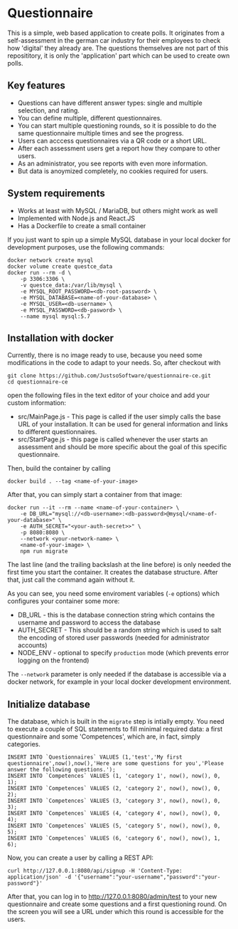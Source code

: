 # Questionnaire

This is a simple, web based application to create polls. It originates from a self-assessment in the german
car industry for their employees to check how 'digital' they already are. The questions themselves are not
part of this reposititory, it is only the 'application' part which can be used to create own polls.

## Key features

- Questions can have different answer types: single and multiple selection, and rating.
- You can define multiple, different questionnaires.
- You can start multiple questioning rounds, so it is possible to do the same questionnaire multiple times and see the progress.
- Users can acccess questionnaires via a QR code or a short URL.
- After each assessment users get a report how they compare to other users.
- As an administrator, you see reports with even more information.
- But data is anoymized completely, no cookies required for users.

## System requirements

- Works at least with MySQL / MariaDB, but others might work as well
- Implemented with Node.js and React.JS
- Has a Dockerfile to create a small container

If you just want to spin up a simple MySQL database in your local docker for development purposes, use the following
commands:

    docker network create mysql
    docker volume create questce_data
    docker run --rm -d \
        -p 3306:3306 \
        -v questce_data:/var/lib/mysql \
        -e MYSQL_ROOT_PASSWORD=<db-root-password> \
        -e MYSQL_DATABASE=<name-of-your-database> \
        -e MYSQL_USER=<db-username> \
        -e MYSQL_PASSWORD=<db-pasword> \
        --name mysql mysql:5.7

## Installation with docker

Currently, there is no image ready to use, because you need some modifications in the code to adapt to
your needs. So, after checkout with

    git clone https://github.com/JustsoSoftware/questionnaire-ce.git
    cd questionnaire-ce

open the following files in the text editor of your choice and add your custom information:

- src/MainPage.js - This page is called if the user simply calls the base URL of your installation. It can be used for general information and links to different questionnaires. 
- src/StartPage.js - this page is called whenever the user starts an assessment and should be more specific about the goal of this specific questionnaire.

Then, build the container by calling

    docker build . --tag <name-of-your-image>

After that, you can simply start a container from that image:

    docker run --it --rm --name <name-of-your-container> \
        -e DB_URL="mysql://<db-username>:<db-password>@mysql/<name-of-your-database>" \
        -e AUTH_SECRET="<your-auth-secret>>" \
        -p 8080:8080 \
        --network <your-network-name> \
        <name-of-your-image> \
        npm run migrate

The last line (and the trailing backslash at the line before) is only needed the first time you start the container.
It creates the database structure. After that, just call the command again without it.

As you can see, you need some enviroment variables (`-e` options) which configures your container some more:

- DB_URL - this is the database connection string which contains the username and password to access the database
- AUTH_SECRET - This should be a random string which is used to salt the encoding of stored user passwords (needed for administrator accounts)
- NODE_ENV - optional to specify `production` mode (which prevents error logging on the frontend)

The `--network` parameter is only needed if the database is accessible via a docker network, for example in your local
docker development environment.

## Initialize database

The database, which is built in the `migrate` step is intially empty. You need to execute a couple of SQL statements to fill minimal required data: a first questionnaire and some 'Competences', which are, in fact, simply categories.

    INSERT INTO `Questionnaires` VALUES (1,'test','My first questionnaire',now(),now(),'Here are some questions for you','Please answer the following questions.');
    INSERT INTO `Competences` VALUES (1, 'category 1', now(), now(), 0, 1);
    INSERT INTO `Competences` VALUES (2, 'category 2', now(), now(), 0, 2);
    INSERT INTO `Competences` VALUES (3, 'category 3', now(), now(), 0, 3);
    INSERT INTO `Competences` VALUES (4, 'category 4', now(), now(), 0, 4);
    INSERT INTO `Competences` VALUES (5, 'category 5', now(), now(), 0, 5);
    INSERT INTO `Competences` VALUES (6, 'category 6', now(), now(), 1, 6);

Now, you can create a user by calling a REST API:

    curl http://127.0.0.1:8080/api/signup -H 'Content-Type: application/json' -d '{"username":"your-username","password":"your-password"}'

After that, you can log in to http://127.0.0.1:8080/admin/test to your new questionnaire and create some questions and a first questioning round.
On the screen you will see a URL under which this round is accessible for the users.
